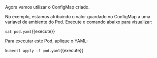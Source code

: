 
Agora vamos utilizar o ConfigMap criado.

No exemplo, estamos atribuindo o valor guardado no ConfigMap a uma variavel de ambiente do Pod.
Execute o comando abaixo para visualizar:

`cat pod.yaml`{{execute}}

Para executar este Pod, aplique o YAML:

`kubectl apply -f pod.yaml`{{execute}}
